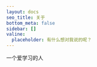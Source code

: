 ```yaml
---
layout: docs
seo_title: 关于
bottom_meta: false
sidebar: []
valine:  
  placeholder: 有什么想对我说的呢？
---
```

一个爱学习的人

